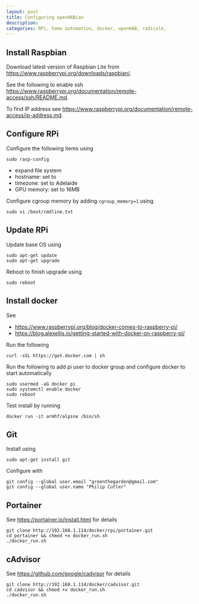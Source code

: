 ```yaml
---
layout: post
title: Configuring openHABian
description:
categories: RPi, home automation, docker, openHAB, radicale,
---
```


## Install Raspbian

Download latest version of Raspbian Lite from https://www.raspberrypi.org/downloads/raspbian/.

See the following to enable ssh https://www.raspberrypi.org/documentation/remote-access/ssh/README.md.

To find IP address see https://www.raspberrypi.org/documentation/remote-access/ip-address.md.

## Configure RPi

Configure the following items using

```
sudo rasp-config
```

- expand file system
- hostname: set to <hostname>
- timezone: set to Adelaide
- GPU memory: set to 16MB

Configure cgroup memory by adding `cgroup_memory=1` using

```
sudo vi /boot/cmdline.txt
```


## Update RPi

Update base OS using

```
sudo apt-get update
sudo apt-get upgrade
```

<!-- ```
apt-get -y install cgroupfs-mount
``` -->

Reboot to finish upgrade using

```
sudo reboot
```

## Install docker

See
- https://www.raspberrypi.org/blog/docker-comes-to-raspberry-pi/
- https://blog.alexellis.io/getting-started-with-docker-on-raspberry-pi/

Run the following

```
curl -sSL https://get.docker.com | sh
```

Run the following to add pi user to docker group and configure docker to start automatically

```
sudo usermod -aG docker pi
sudo systemctl enable docker
sudo reboot
```

Test install by running

```
docker run -it armhf/alpine /bin/sh
```

## Git

Install using

```
sudo apt-get install git
```

Configure with

```
git config --global user.email "greenthegarden@gmail.com"
git config --global user.name "Philip Cutler"
```

## Portainer

See https://portainer.io/install.html for details

```
git clone http://192.168.1.114/docker/rpi/portainer.git
cd portainer && chmod +x docker_run.sh
./docker_run.sh
```

## cAdvisor

See https://github.com/google/cadvisor for details

```
git clone http://192.168.1.114/docker/cadvisor.git
cd cadvisor && chmod +x docker_run.sh
./docker_run.sh
```
